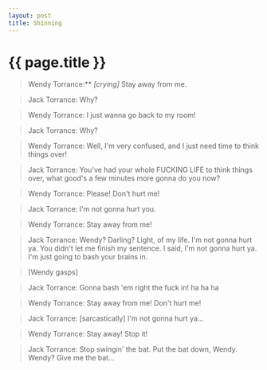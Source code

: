 ```yaml
---
layout: post
title: Shinning
---
```


# {{ page.title }}

> Wendy Torrance:** *[crying]* Stay away from me.

> Jack Torrance: Why?

> Wendy Torrance: I just wanna go back to my room!

> Jack Torrance: Why?

> Wendy Torrance: Well, I'm very confused, and I just need time to think things over!

> Jack Torrance: You've had your whole FUCKING LIFE to think things over, what good's a few minutes more gonna do you now?

> Wendy Torrance: Please! Don't hurt me!

> Jack Torrance: I'm not gonna hurt you.

> Wendy Torrance: Stay away from me!

> Jack Torrance: Wendy? Darling? Light, of my life. I'm not gonna hurt ya. You didn't let me finish my sentence. I said, I'm not gonna hurt ya. I'm just going to bash your brains in.

>	[Wendy gasps]

> Jack Torrance: Gonna bash 'em right the fuck in! ha ha ha

> Wendy Torrance: Stay away from me! Don't hurt me!

> Jack Torrance: [sarcastically] I'm not gonna hurt ya...

> Wendy Torrance: Stay away! Stop it!

> Jack Torrance: Stop swingin' the bat. Put the bat down, Wendy. Wendy? Give me the bat...
